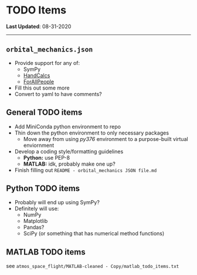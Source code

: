 # TODO Items

**Last Updated**: 08-31-2020

-----
## `orbital_mechanics.json`
- Provide support for any of:
  - SymPy
  - [HandCalcs](https://github.com/connorferster/handcalcs)
  - [ForAllPeople](https://github.com/connorferster/forallpeople)
- Fill this out some more
- Convert to yaml to have comments?

## General TODO items
- Add MiniConda python environment to repo
- Thin down the python environment to only necessary packages
  - Move away from using *py376* environment to a purpose-built virtual enviornment
- Develop a coding style/formatting guidelines
  - **Python:** use PEP-8
  - **MATLAB:** idk, probably make one up?
- Finish filling out `README - orbital_mechanics JSON file.md`

## Python TODO items
- Probably will end up using SymPy?
- Definitely will use:
  - NumPy
  - Matplotlib
  - Pandas?
  - SciPy (or something that has numerical method functions)

## MATLAB TODO items
see ``atmos_space_flight/MATLAB-cleaned - Copy/matlab_todo_items.txt``